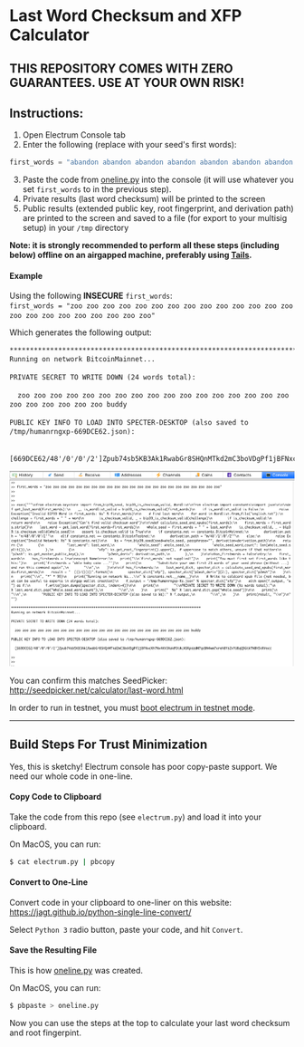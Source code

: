 # Last Word Checksum and XFP Calculator

## THIS REPOSITORY COMES WITH ZERO GUARANTEES. USE AT YOUR OWN RISK!

## Instructions:
1. Open Electrum Console tab
2. Enter the following (replace with your seed's first words):
```python
first_words = "abandon abandon abandon abandon abandon abandon abandon abandon abandon abandon abandon"
```
3. Paste the code from [oneline.py](https://raw.githubusercontent.com/mflaxman/human-rng-electrum/master/oneline.py) into the console (it will use whatever you set `first_words` to in the previous step).
4. Private results (last word checksum) will be printed to the screen
5. Public results (extended public key, root fingerprint, and derivation path) are printed to the screen and saved to a file (for export to your multisig setup) in your `/tmp` directory

**Note: it is strongly recommended to perform all these steps (including below) offline on an airgapped machine, preferably using [Tails](https://tails.boum.org/).**

#### Example
Using the following **INSECURE** `first_words`:  
`first_words = "zoo zoo zoo zoo zoo zoo zoo zoo zoo zoo zoo zoo zoo zoo zoo zoo zoo zoo zoo zoo zoo zoo zoo"`

Which generates the following output:
```
***************************************************************************************************
Running on network BitcoinMainnet...

PRIVATE SECRET TO WRITE DOWN (24 words total):

  zoo zoo zoo zoo zoo zoo zoo zoo zoo zoo zoo zoo zoo zoo zoo zoo zoo zoo zoo zoo zoo zoo zoo buddy

PUBLIC KEY INFO TO LOAD INTO SPECTER-DESKTOP (also saved to /tmp/humanrngxp-669DCE62.json):

  [669DCE62/48'/0'/0'/2']Zpub74sb5KB3Ak1RwabGr8SHQnMTkd2mC3boVDgPf1jBFNxcXh7Nx4KV3XakPDtWLN5RpszdM7qcBN4wm7xreh8Ys2xYUBqQ9GtkTN8h5kRVecc
```

![](example.png)

You can confirm this matches SeedPicker:  
<http://seedpicker.net/calculator/last-word.html>

In order to run in testnet, you must [boot electrum in testnet mode](https://bitzuma.com/posts/a-beginners-guide-to-the-electrum-bitcoin-wallet/#testnet-mode).

---

## Build Steps For Trust Minimization
Yes, this is sketchy!
Electrum console has poor copy-paste support. We need our whole code in one-line.

#### Copy Code to Clipboard
Take the code from this repo (see `electrum.py`) and load it into your clipboard.

On MacOS, you can run:
```bash
$ cat electrum.py | pbcopy
```

#### Convert to One-Line
Convert code in your clipboard to one-liner on this website:
https://jagt.github.io/python-single-line-convert/

Select `Python 3` radio button, paste your code, and  hit `Convert`.

#### Save the Resulting File
This is how [oneline.py](oneline.py) was created.

On MacOS, you can run:
```bash
$ pbpaste > oneline.py
```

Now you can use the steps at the top to calculate your last word checksum and root fingerpint.
